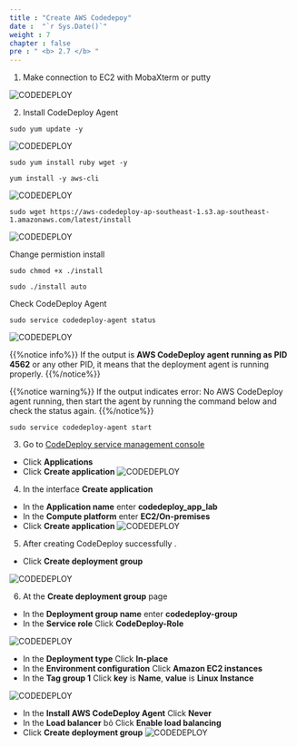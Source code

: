 ```yaml
---
title : "Create AWS Codedepoy"
date :  "`r Sys.Date()`" 
weight : 7 
chapter : false
pre : " <b> 2.7 </b> "
---
```


1. Make connection to EC2 with MobaXterm or putty

![CODEDEPLOY](/images/2.prerequisite/001-connectec2.png)

2. Install CodeDeploy Agent
```
sudo yum update -y
```
![CODEDEPLOY](/images/2.prerequisite/001-update.png)

```
sudo yum install ruby wget -y
```
```
yum install -y aws-cli
```

![CODEDEPLOY](/images/2.prerequisite/002-update.png)

```
sudo wget https://aws-codedeploy-ap-southeast-1.s3.ap-southeast-1.amazonaws.com/latest/install
```
![CODEDEPLOY](/images/2.prerequisite/003-update.png)

Change permistion install
```
sudo chmod +x ./install
```
```
sudo ./install auto
```
Check CodeDeploy Agent
```
sudo service codedeploy-agent status
```
![CODEDEPLOY](/images/2.prerequisite/004-update.png)

{{%notice info%}}
If the output is **AWS CodeDeploy agent running as PID 4562** or any other PID, it means that the deployment agent is running properly.
{{%/notice%}}

{{%notice warning%}}
If the output indicates error: No AWS CodeDeploy agent running, then start the agent by running the command below and check the status again.
{{%/notice%}}

```
sudo service codedeploy-agent start
```

3. Go to [CodeDeploy service management console](https://ap-southeast-1.console.aws.amazon.com/codesuite/codedeploy/deployments)
- Click **Applications**
- Click **Create application**
![CODEDEPLOY](/images/2.prerequisite/001-createcodedeploy.png)

4. In the interface **Create application**
- In the **Application name** enter **codedeploy_app_lab**
- In the **Compute platform** enter **EC2/On-premises**
- Click **Create application**
![CODEDEPLOY](/images/2.prerequisite/002-createcodedeploy.png)

5. After creating CodeDeploy successfully .
- Click **Create deployment group**

![CODEDEPLOY](/images/2.prerequisite/003-createcodedeploy.png)

6. At the **Create deployment group** page
- In the **Deployment group name** enter **codedeploy-group**
- In the **Service role** Click **CodeDeploy-Role**

![CODEDEPLOY](/images/2.prerequisite/004-createcodedeploy.png)

- In the **Deployment type** Click **In-place**
- In the **Environment configuration** Click **Amazon EC2 instances**
- In the **Tag group 1** Click **key** is **Name**, **value** is **Linux Instance**

![CODEDEPLOY](/images/2.prerequisite/005-createcodedeploy.png)

- In the **Install AWS CodeDeploy Agent** Click **Never**
- In the **Load balancer** bỏ Click **Enable load balancing**
- Click **Create deployment group**
![CODEDEPLOY](/images/2.prerequisite/006-createcodedeploy.png)